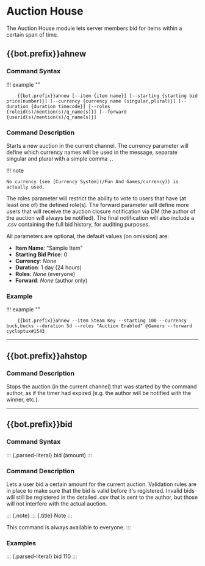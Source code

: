 Auction House
=============

The Auction House module lets server members bid for items within a
certain span of time.

{{bot.prefix}}ahnew
-----

### Command Syntax

!!! example ""

        {{bot.prefix}}ahnew [--item {item name}] [--starting {starting bid price(number)}] [--currency {currency name (singular,plural)}] [--duration {duration timecode}] [--roles {roleid(s)/mention(s)/q_name(s)}] [--forward {userid(s)/mention(s)/q_name(s)}]

### Command Description

Starts a new auction in the current channel. The currency parameter will
define which currency names will be used in the message, separate
singular and plural with a simple comma `,`.

!!! note 

    No currency (see [Currency System](/Fun And Games/currency)) is actually used.

The roles parameter will restrict the ability to vote to users that have
(at least one of) the defined role(s). The forward parameter will define
more users that will receive the auction closure notification via DM
(the author of the auction will always be notified). The final
notification will also include a .csv containing the full bid history,
for auditing purposes.

All parameters are optional, the default values (on omission) are:

-   **Item Name**: "Sample Item"
-   **Starting Bid Price**: 0
-   **Currency**: *None*
-   **Duration**: 1 day (24 hours)
-   **Roles**: *None* (everyone)
-   **Forward**: *None* (author only)

### Example

!!! example ""

        {{bot.prefix}}ahnew --item Steam Key --starting 100 --currency buck,bucks --duration 5d --roles "Auction Enabled" @Gamers --forward cycloptux#1543


------------------------------------------------------------------------

{{bot.prefix}}ahstop
------

### Command Description

Stops the auction (in the current channel) that was started by the
command author, as if the timer had expired (e.g. the author will be
notified with the winner, etc.).

------------------------------------------------------------------------

{{bot.prefix}}bid
---

### Command Syntax

::: {.parsed-literal}
bid (amount)
:::

### Command Description

Lets a user bid a certain amount for the current auction. Validation
rules are in place to make sure that the bid is valid before it\'s
registered. Invalid bids will still be registered in the detailed .csv
that is sent to the author, but those will not interfere with the actual
auction.

::: {.note}
::: {.title}
Note
:::

This command is always available to everyone.
:::

### Examples

::: {.parsed-literal}
bid 110
:::
